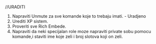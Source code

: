 //URADITI

1. Napraviti Unmute za sve komande koje to trebaju imati. - Uradjeno
2. Urediti XP sistem.
3. Proveriti sve Rich Embede.
4. Napraviti da neki specijalan role moze napraviti private sobu pomocu komande,i staviti ime koje zeli i broj slotova koji on zeli.
